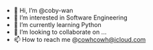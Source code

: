 - 👋 Hi, I’m @coby-wan
- 👀 I’m interested in Software Engineering
- 🌱 I’m currently learning Python
- 💞️ I’m looking to collaborate on ...
- 📫 How to reach me @cowhcowh@icloud.com

<!---
coby-wan/coby-wan is a ✨ special ✨ repository because its `README.md` (this file) appears on your GitHub profile.
You can click the Preview link to take a look at your changes.
--->
